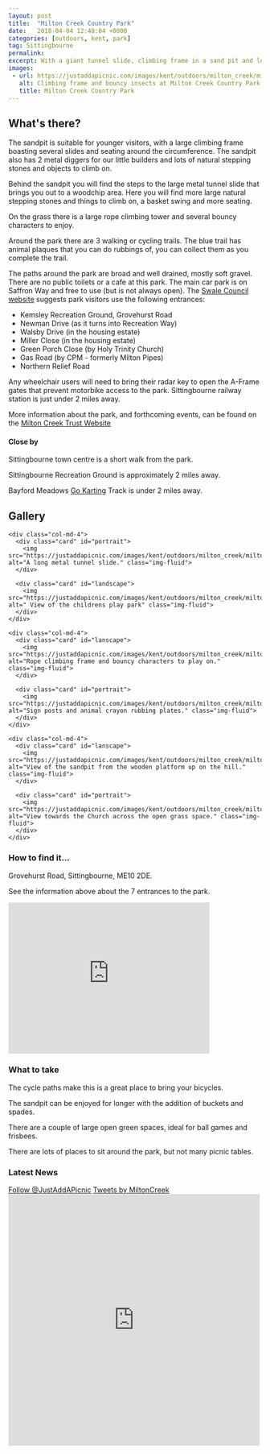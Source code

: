 ```yaml
---
layout: post
title:  "Milton Creek Country Park"
date:   2018-04-04 12:48:04 +0000
categories: [outdoors, kent, park]
tag: Sittingbourne
permalink: 
excerpt: With a giant tunnel slide, climbing frame in a sand pit and lots of beautiful walks around the park.  Milton Creek is a great destintion for the whole family.
images:
 - url: https://justaddapicnic.com/images/kent/outdoors/milton_creek/milton6.jpg
   alt: Climbing frame and bouncy insects at Milton Creek Country Park
   title: Milton Creek Country Park
---
```


## What's there?

The sandpit is suitable for younger visitors, with a large climbing frame boasting several slides and seating around the circumference.  The sandpit also has 2 metal diggers for our little builders and lots of natural stepping stones and objects to climb on.

Behind the sandpit you will find the steps to the large metal tunnel slide that brings you out to a woodchip area.  Here you will find more large natural stepping stones and things to climb on, a basket swing and more seating.

On the grass there is a large rope climbing tower and several bouncy characters to enjoy.

Around the park there are 3 walking or cycling trails.  The blue trail has animal plaques that you can do rubbings of, you can collect them as you complete the trail.

The paths around the park are broad and well drained, mostly soft gravel.  There are no public toilets or a cafe at this park.  The main car park is on Saffron Way and free to use (but is not always open).  The [Swale Council website](https://www.swale.gov.uk/milton-creek/) suggests park visitors use the following entrances:

* Kemsley Recreation Ground, Grovehurst Road
* Newman Drive (as it turns into Recreation Way)
* Walsby Drive (in the housing estate)
* Miller Close (in the housing estate)
* Green Porch Close (by Holy Trinity Church)
* Gas Road (by CPM - formerly Milton Pipes)
* Northern Relief Road

Any wheelchair users will need to bring their radar key to open the A-Frame gates that prevent motorbike access to the park.  Sittingbourne railway station is just under 2 miles away.

More information about the park, and forthcoming events, can be found on the [Milton Creek Trust Website](http://miltoncreek.co.uk/)

#### Close by

Sittingbourne town centre is a short walk from the park.

Sittingbourne Recreation Ground is approximately 2 miles away.

Bayford Meadows [Go Karting](https://www.bayfordmeadows.co.uk/) Track is under 2 miles away.


## Gallery

<div class="container">

  <div class="row">

    <div class="col-md-4">
      <div class="card" id="portrait">
        <img src="https://justaddapicnic.com/images/kent/outdoors/milton_creek/milton5.jpg" alt="A long metal tunnel slide." class="img-fluid">
      </div>

      <div class="card" id="landscape">
        <img src="https://justaddapicnic.com/images/kent/outdoors/milton_creek/milton3.jpg" alt=" View of the childrens play park" class="img-fluid">
      </div>  
    </div>

    <div class="col-md-4">
      <div class="card" id="lanscape">
        <img src="https://justaddapicnic.com/images/kent/outdoors/milton_creek/milton6.jpg" alt="Rope climbing frame and bouncy characters to play on." class="img-fluid">
      </div>

      <div class="card" id="portrait">
        <img src="https://justaddapicnic.com/images/kent/outdoors/milton_creek/milton1.jpg" alt="Sign posts and animal crayon rubbing plates." class="img-fluid">
      </div>
    </div>

    <div class="col-md-4">
      <div class="card" id="lanscape">
        <img src="https://justaddapicnic.com/images/kent/outdoors/milton_creek/milton7.jpg" alt="View of the sandpit from the wooden platform up on the hill." class="img-fluid">
      </div>

      <div class="card" id="portrait">
        <img src="https://justaddapicnic.com/images/kent/outdoors/milton_creek/milton4.jpg" alt="View towards the Church across the open grass space." class="img-fluid">
      </div>
    </div>

  </div>      
</div>


### How to find it...

Grovehurst Road, Sittingbourne, ME10 2DE.

See the information above about the 7 entrances to the park.

<iframe src="https://www.google.com/maps/embed?pb=!1m18!1m12!1m3!1d2491.638304139106!2d0.7425989801073515!3d51.3545613297875!2m3!1f0!2f0!3f0!3m2!1i1024!2i768!4f13.1!3m3!1m2!1s0x47df2ab4a1f93111%3A0xa09e6e3470de42fd!2sMilton+Creek+Country+Park!5e0!3m2!1sen!2suk!4v1523218509025" width="400" height="300" frameborder="0" style="border:0" allowfullscreen></iframe>

### What to take
The cycle paths make this is a great place to bring your bicycles.

The sandpit can be enjoyed for longer with the addition of buckets and spades. 

There are a couple of large open green spaces, ideal for ball games and frisbees.

There are lots of places to sit around the park, but not many picnic tables.  

### Latest News

<div class="container">
  <div class="row">
    <div class="col-md-6">
      <!-- Follow JAAP on Twitter -->
        <a href="https://twitter.com/JustAddAPicnic?ref_src=twsrc%5Etfw" class="twitter-follow-button" data-show-count="false">Follow @JustAddAPicnic</a><script async src="https://platform.twitter.com/widgets.js" charset="utf-8"></script>
        <!-- Twitter Plugin -->
        <a class="twitter-timeline" data-width="500" data-height="500" href="https://twitter.com/MiltonCreek?ref_src=twsrc%5Etfw">Tweets by MiltonCreek</a> <script async src="https://platform.twitter.com/widgets.js" charset="utf-8"></script>
    </div>
    <div class="col-md-6">
    <!-- Facebook Plugin -->
      <iframe src="https://www.facebook.com/plugins/page.php?href=https%3A%2F%2Fwww.facebook.com%2FFriendsOfMiltonCreek%2F&tabs=timeline&width=500&height=500&small_header=true&adapt_container_width=true&hide_cover=false&show_facepile=true&appId" width="500" height="500" style="border:none;overflow:hidden" scrolling="no" frameborder="0" allowTransparency="true" allow="encrypted-media"></iframe>
    </div>
  </div>
</div>
